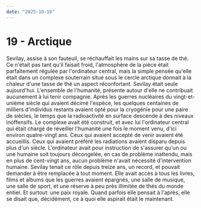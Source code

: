 ```yaml
---
date: "2025-10-19"
---
```

# 19 - Arctique

Sevilay, assise à son fauteuil, se réchauffait les mains sur sa tasse de thé. Ce n'était
pas tant qu'il faisait froid, l'atmosphère de la pièce était parfaitement régulée par
l'ordinateur central, mais la simple pensée qu'elle était dans un complexe souterrain
situé sous le cercle arctique donnait à la chaleur d'une tasse de thé un aspect
réconfortant. Sevilay était seule aujourd'hui. L'ensemble de l'humanité, présente autour
d'elle ne contribuait aucunement à lui tenir compagnie. Après les guerres nucléaires du
vingt-et-unième siècle qui avaient décimé l'espèce, les quelques centaines de milliers
d'individus restants avaient opté pour la cryogénie pour une paire de siècles, le temps
que la radioactivité en surface descende à des niveaux inoffensifs. Le complexe avait
été construit, et avec lui l'ordinateur central qui était chargé de réveiller l'humanité
une fois le moment venu, d'ici environ quatre-vingt ans. Ceux qui avaient accepté de
venir avaient été accueillis. Ceux qui avaient préféré les radiations avaient disparu
depuis plus d'un siècle. L'ordinateur avait pour instruction de s'assurer qu'un ou une
humaine soit toujours décongelée, en cas de problème inattendu, mais en plus de
cent-vingt ans, aucun problème n'avait nécessité d'intervention humaine. Sevilay tenait
ce rôle depuis treize ans, un record, et pouvait demander à être remplacée à tout
moment. Elle avait accès à tous les livres, films et albums que les guerres avaient
épargnés, une salle de musique, une salle de sport, et une réserve à peu près illimitée
de thés du monde entier. Et surtout: une paix royale. Quand parfois elle pensait à
l'après, elle se disait que, décidément, ce à quoi elle aspirait était le maintenant.
